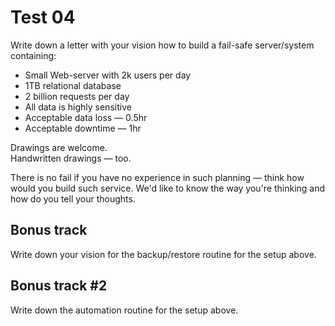 # Test 04

Write down a letter with your vision how to build a fail-safe server/system containing:
* Small Web-server with 2k users per day
* 1TB relational database
* 2 billion requests per day
* All data is highly sensitive
* Acceptable data loss — 0.5hr
* Acceptable downtime — 1hr

Drawings are welcome.  
Handwritten drawings — too.

There is no fail if you have no experience in such planning — think how would you build such service. We'd like to know the way you're thinking and how do you tell your thoughts.

## Bonus track

Write down your vision for the backup/restore routine for the setup above.

## Bonus track #2

Write down the automation routine for the setup above.

